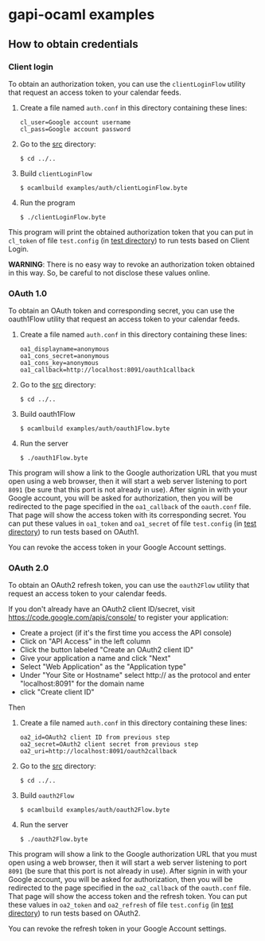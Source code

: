 gapi-ocaml examples
===================

How to obtain credentials
-------------------------

### Client login

To obtain an authorization token, you can use the `clientLoginFlow` utility
that request an access token to your calendar feeds.

 1. Create a file named `auth.conf` in this directory containing these lines:

        cl_user=Google account username
        cl_pass=Google account password

 2. Go to the [src](../..) directory:

        $ cd ../..

 3. Build `clientLoginFlow`

        $ ocamlbuild examples/auth/clientLoginFlow.byte

 4. Run the program

        $ ./clientLoginFlow.byte

This program will print the obtained authorization token that you can put in
`cl_token` of file `test.config` (in [test directory](/src/test)) to run tests
based on Client Login.

**WARNING**: There is no easy way to revoke an authorization token obtained
in this way. So, be careful to not disclose these values online.

### OAuth 1.0

To obtain an OAuth token and corresponding secret, you can use the oauth1Flow
utility that request an access token to your calendar feeds.

 1. Create a file named `auth.conf` in this directory containing these lines:

        oa1_displayname=anonymous
        oa1_cons_secret=anonymous
        oa1_cons_key=anonymous
        oa1_callback=http://localhost:8091/oauth1callback

 2. Go to the [src](../..) directory:

        $ cd ../..

 3. Build oauth1Flow

        $ ocamlbuild examples/auth/oauth1Flow.byte

 4. Run the server

        $ ./oauth1Flow.byte

This program will show a link to the Google authorization URL that you must
open using a web browser, then it will start a web server listening to port
`8091` (be sure that this port is not already in use). After signin in with
your Google account, you will be asked for authorization, then you will be
redirected to the page specified in the `oa1_callback` of the `oauth.conf`
file. That page will show the access token with its corresponding secret. You
can put these values in `oa1_token` and `oa1_secret` of file `test.config` (in
[test directory](/src/test)) to run tests based on OAuth1.

You can revoke the access token in your Google Account settings.

### OAuth 2.0

To obtain an OAuth2 refresh token, you can use the `oauth2Flow` utility that
request an access token to your calendar feeds.

If you don't already have an OAuth2 client ID/secret, visit
https://code.google.com/apis/console/ to register your application:

 - Create a project (if it's the first time you access the API console)
 - Click on "API Access" in the left column
 - Click the button labeled "Create an OAuth2 client ID"
 - Give your application a name and click "Next"
 - Select "Web Application" as the "Application type"
 - Under "Your Site or Hostname" select http:// as the protocol and enter
   "localhost:8091" for the domain name
 - click "Create client ID"

Then

 1. Create a file named `auth.conf` in this directory containing these lines:

        oa2_id=OAuth2 client ID from previous step
        oa2_secret=OAuth2 client secret from previous step
        oa2_uri=http://localhost:8091/oauth2callback

 2. Go to the [src](../..) directory:

        $ cd ../..

 3. Build `oauth2Flow`

        $ ocamlbuild examples/auth/oauth2Flow.byte

 4. Run the server

        $ ./oauth2Flow.byte

This program will show a link to the Google authorization URL that you must
open using a web browser, then it will start a web server listening to port
`8091` (be sure that this port is not already in use). After signin in with
your Google account, you will be asked for authorization, then you will be
redirected to the page specified in the `oa2_callback` of the `oauth.conf`
file. That page will show the access token and the refresh token. You can put
these values in `oa2_token` and `oa2_refresh` of file `test.config` (in [test
directory](/src/test)) to run tests based on OAuth2.

You can revoke the refresh token in your Google Account settings.

